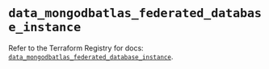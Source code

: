 # `data_mongodbatlas_federated_database_instance`

Refer to the Terraform Registry for docs: [`data_mongodbatlas_federated_database_instance`](https://registry.terraform.io/providers/mongodb/mongodbatlas/1.17.1/docs/data-sources/federated_database_instance).
